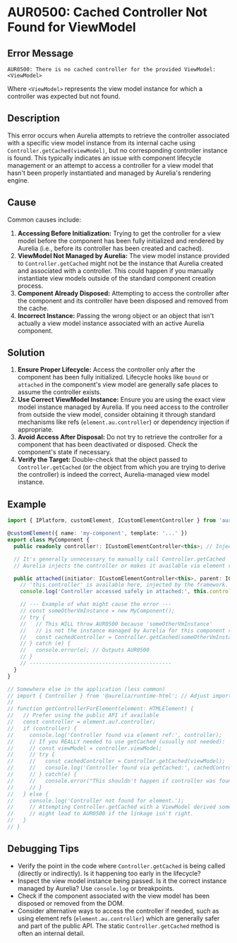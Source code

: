 # AUR0500: Cached Controller Not Found for ViewModel

## Error Message

`AUR0500: There is no cached controller for the provided ViewModel: <ViewModel>`

Where `<ViewModel>` represents the view model instance for which a controller was expected but not found.

## Description

This error occurs when Aurelia attempts to retrieve the controller associated with a specific view model instance from its internal cache using `Controller.getCached(viewModel)`, but no corresponding controller instance is found. This typically indicates an issue with component lifecycle management or an attempt to access a controller for a view model that hasn't been properly instantiated and managed by Aurelia's rendering engine.

## Cause

Common causes include:

1.  **Accessing Before Initialization:** Trying to get the controller for a view model before the component has been fully initialized and rendered by Aurelia (i.e., before its controller has been created and cached).
2.  **ViewModel Not Managed by Aurelia:** The view model instance provided to `Controller.getCached` might not be the instance that Aurelia created and associated with a controller. This could happen if you manually instantiate view models outside of the standard component creation process.
3.  **Component Already Disposed:** Attempting to access the controller after the component and its controller have been disposed and removed from the cache.
4.  **Incorrect Instance:** Passing the wrong object or an object that isn't actually a view model instance associated with an active Aurelia component.

## Solution

1.  **Ensure Proper Lifecycle:** Access the controller only after the component has been fully initialized. Lifecycle hooks like `bound` or `attached` in the component's view model are generally safe places to assume the controller exists.
2.  **Use Correct ViewModel Instance:** Ensure you are using the exact view model instance managed by Aurelia. If you need access to the controller from outside the view model, consider obtaining it through standard mechanisms like refs (`element.au.controller`) or dependency injection if appropriate.
3.  **Avoid Access After Disposal:** Do not try to retrieve the controller for a component that has been deactivated or disposed. Check the component's state if necessary.
4.  **Verify the Target:** Double-check that the object passed to `Controller.getCached` (or the object from which you are trying to derive the controller) is indeed the correct, Aurelia-managed view model instance.

## Example

```typescript
import { IPlatform, customElement, ICustomElementController } from 'aurelia';

@customElement({ name: 'my-component', template: '...' })
export class MyComponent {
  public readonly controller!: ICustomElementController<this>; // Injected by Aurelia

  // It's generally unnecessary to manually call Controller.getCached
  // Aurelia injects the controller or makes it available via element refs.

  public attached(initiator: ICustomElementController<this>, parent: ICustomElementController) {
    // 'this.controller' is available here, injected by the framework.
    console.log('Controller accessed safely in attached:', this.controller);

    // --- Example of what might cause the error ---
    // const someOtherVmInstance = new MyComponent();
    // try {
    //   // This WILL throw AUR0500 because 'someOtherVmInstance'
    //   // is not the instance managed by Aurelia for this component rendering.
    //   const cachedController = Controller.getCached(someOtherVmInstance);
    // } catch (e) {
    //   console.error(e); // Outputs AUR0500
    // }
    // ---------------------------------------------
  }
}

// Somewhere else in the application (less common)
// import { Controller } from '@aurelia/runtime-html'; // Adjust import path if needed
//
// function getControllerForElement(element: HTMLElement) {
//   // Prefer using the public API if available
//   const controller = element.au?.controller;
//   if (controller) {
//     console.log('Controller found via element ref:', controller);
//     // If you REALLY needed to use getCached (usually not needed):
//     // const viewModel = controller.viewModel;
//     // try {
//     //   const cachedController = Controller.getCached(viewModel);
//     //   console.log('Controller found via getCached:', cachedController);
//     // } catch(e) {
//     //   console.error("This shouldn't happen if controller was found via element.au", e);
//     // }
//   } else {
//     console.log('Controller not found for element.');
//     // Attempting Controller.getCached with a ViewModel derived some other way
//     // might lead to AUR0500 if the linkage isn't right.
//   }
// }

```

## Debugging Tips

*   Verify the point in the code where `Controller.getCached` is being called (directly or indirectly). Is it happening too early in the lifecycle?
*   Inspect the view model instance being passed. Is it the correct instance managed by Aurelia? Use `console.log` or breakpoints.
*   Check if the component associated with the view model has been disposed or removed from the DOM.
*   Consider alternative ways to access the controller if needed, such as using element refs (`element.au.controller`) which are generally safer and part of the public API. The static `Controller.getCached` method is often an internal detail.

```

